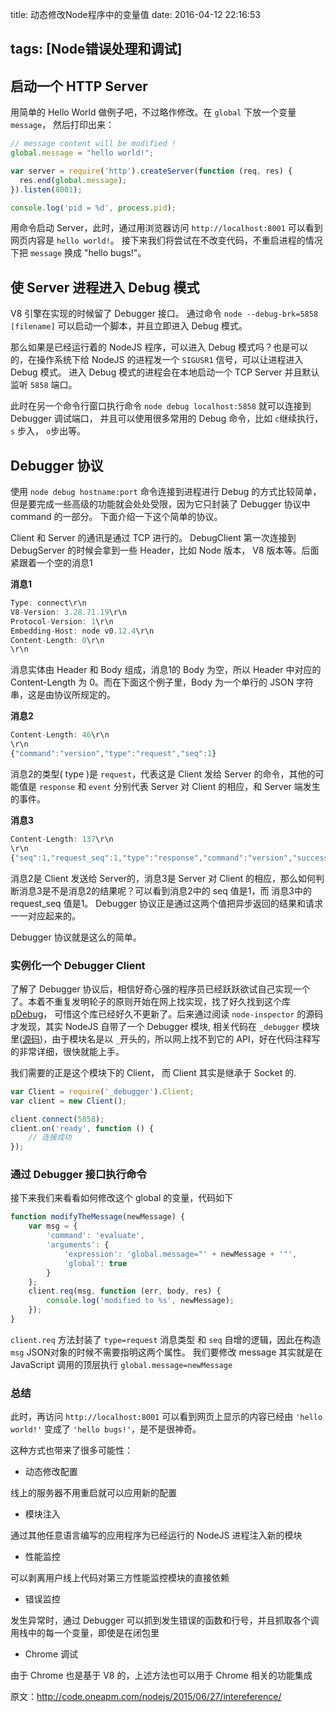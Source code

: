 title: 动态修改Node程序中的变量值
date: 2016-04-12 22:16:53

tags: [Node错误处理和调试]
---
## 启动一个 HTTP Server

用简单的 Hello World 做例子吧，不过略作修改。在 `global` 下放一个变量 `message`， 然后打印出来：

```javascript
// message content will be modified !
global.message = "hello world!";

var server = require('http').createServer(function (req, res) {
  res.end(global.message);
}).listen(8001);

console.log('pid = %d', process.pid);
```

用命令启动 Server，此时，通过用浏览器访问 `http://localhost:8001` 可以看到网页内容是 `hello world!`。 接下来我们将尝试在不改变代码，不重启进程的情况下把 `message` 换成 "hello bugs!"。

## 使 Server 进程进入 Debug 模式

V8 引擎在实现的时候留了 Debugger 接口。 通过命令 `node --debug-brk=5858 [filename]` 可以启动一个脚本，并且立即进入 Debug 模式。

那么如果是已经运行着的 NodeJS 程序，可以进入 Debug 模式吗？也是可以的，在操作系统下给 NodeJS 的进程发一个 `SIGUSR1` 信号，可以让进程进入 Debug 模式。 进入 Debug 模式的进程会在本地启动一个 TCP Server 并且默认监听 `5858` 端口。

此时在另一个命令行窗口执行命令 `node debug localhost:5858` 就可以连接到 Debugger 调试端口， 并且可以使用很多常用的 Debug 命令，比如 `c`继续执行，`s` 步入， `o`步出等。

## Debugger 协议

使用 `node debug hostname:port` 命令连接到进程进行 Debug 的方式比较简单，但是要完成一些高级的功能就会处处受限，因为它只封装了 Debugger 协议中 command 的一部分。 下面介绍一下这个简单的协议。

Client 和 Server 的通讯是通过 TCP 进行的。 DebugClient 第一次连接到 DebugServer 的时候会拿到一些 Header，比如 Node 版本， V8 版本等。后面紧跟着一个空的消息1

**消息1**

```javascript
Type: connect\r\n
V8-Version: 3.28.71.19\r\n
Protocol-Version: 1\r\n
Embedding-Host: node v0.12.4\r\n
Content-Length: 0\r\n
\r\n
```

消息实体由 Header 和 Body 组成，消息1的 Body 为空，所以 Header 中对应的 Content-Length 为 0。而在下面这个例子里，Body 为一个单行的 JSON 字符串，这是由协议所规定的。

**消息2**

```javascript
Content-Length: 46\r\n
\r\n
{"command":"version","type":"request","seq":1}
```

消息2的类型( type )是 `request`，代表这是 Client 发给 Server 的命令，其他的可能值是 `response` 和 `event` 分别代表 Server 对 Client 的相应，和 Server 端发生的事件。

**消息3**

```javascript
Content-Length: 137\r\n
\r\n
{"seq":1,"request_seq":1,"type":"response","command":"version","success":true,"body":{"V8Version":"3.28.71.19"},"refs":[],"running":true}
```

消息2是 Client 发送给 Server的，消息3是 Server 对 Client 的相应，那么如何判断消息3是不是消息2的结果呢？可以看到消息2中的 seq 值是1，而 消息3中的 request_seq 值是1。 Debugger 协议正是通过这两个值把异步返回的结果和请求一一对应起来的。

Debugger 协议就是这么的简单。

### 实例化一个 Debugger Client

了解了 Debugger 协议后，相信好奇心强的程序员已经跃跃欲试自己实现一个了。本着不重复发明轮子的原则开始在网上找实现，找了好久找到这个库 [pDebug](https://www.npmjs.com/package/pDebug)， 可惜这个库已经好久不更新了。后来通过阅读 `node-inspector` 的源码才发现，其实 NodeJS 自带了一个 Debugger 模块, 相关代码在 `_debugger` 模块里([源码](https://github.com/joyent/node/blob/master/lib/_debugger.js))，由于模块名是以 `_`开头的，所以网上找不到它的 API，好在代码注释写的非常详细，很快就能上手。

我们需要的正是这个模块下的 Client， 而 Client 其实是继承于 Socket 的.

```javascript
var Client = require('_debugger').Client;
var client = new Client();

client.connect(5858);
client.on('ready', function () {
    // 连接成功
});
```

### 通过 Debugger 接口执行命令

接下来我们来看看如何修改这个 global 的变量，代码如下

```javascript
function modifyTheMessage(newMessage) {
    var msg = {
        'command': 'evaluate',
        'arguments': {
            'expression': 'global.message="' + newMessage + '"',
            'global': true
        }
    };
    client.req(msg, function (err, body, res) {
        console.log('modified to %s', newMessage);
    });
}
```

`client.req` 方法封装了 `type=request` 消息类型 和 `seq` 自增的逻辑，因此在构造 `msg` JSON对象的时候不需要指明这两个属性。 我们要修改 message 其实就是在 JavaScript 调用的顶层执行 `global.message=newMessage`

### 总结

此时，再访问 `http://localhost:8001` 可以看到网页上显示的内容已经由 `'hello world!'` 变成了 `'hello bugs!'`，是不是很神奇。

这种方式也带来了很多可能性：

- 动态修改配置

线上的服务器不用重启就可以应用新的配置

- 模块注入

通过其他任意语言编写的应用程序为已经运行的 NodeJS 进程注入新的模块

- 性能监控

可以剥离用户线上代码对第三方性能监控模块的直接依赖

- 错误监控

发生异常时，通过 Debugger 可以抓到发生错误的函数和行号，并且抓取各个调用栈中的每一个变量，即使是在闭包里

- Chrome 调试

由于 Chrome 也是基于 V8 的，上述方法也可以用于 Chrome 相关的功能集成

原文：http://code.oneapm.com/nodejs/2015/06/27/intereference/